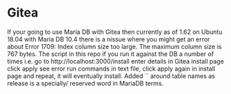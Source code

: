 # Gitea
If your going to use Maria DB with Gitea then currently as of 1.62 on Ubuntu 18.04 with Maria DB 10.4 there is a nissue where you might get an error about Error 1709: Index column size too large. The maximum column size is 767 bytes. The script in this repo if you run it against the DB a number of times i.e. go to http://localhost:3000/install enter details in Gitea install page click apply see error run commands in text file, click apply again in install page and repeat, it will eventually install. Added `` around table names as release is a specially/ reserved word in MariaDB terms.
